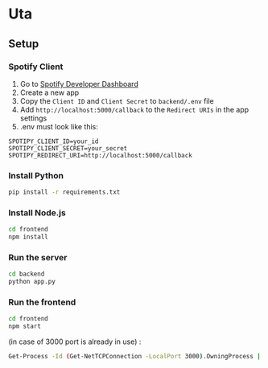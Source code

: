 # Uta
## Setup
### Spotify Client
1. Go to [Spotify Developer Dashboard](https://developer.spotify.com/dashboard/applications)
2. Create a new app
3. Copy the `Client ID` and `Client Secret` to `backend/.env` file
4. Add `http://localhost:5000/callback` to the `Redirect URIs` in the app settings
5. .env must look like this:
```
SPOTIPY_CLIENT_ID=your_id
SPOTIPY_CLIENT_SECRET=your_secret
SPOTIPY_REDIRECT_URI=http://localhost:5000/callback
```


### Install Python
```bash
pip install -r requirements.txt
```

### Install Node.js
```bash
cd frontend
npm install
```

### Run the server
```bash
cd backend
python app.py
```

### Run the frontend
```bash
cd frontend
npm start
```

(in case of 3000 port is already in use) : 
```bash
Get-Process -Id (Get-NetTCPConnection -LocalPort 3000).OwningProcess | Stop-Process -Force
```
